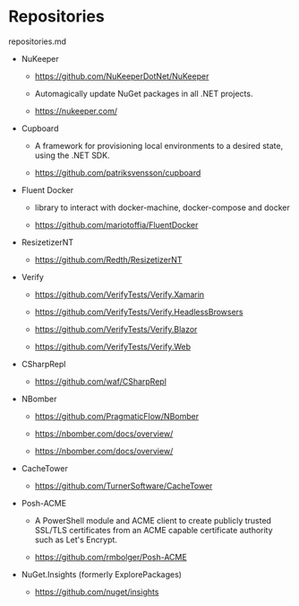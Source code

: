 # Repositories

repositories.md


*   NuKeeper

    *   https://github.com/NuKeeperDotNet/NuKeeper

    *   Automagically update NuGet packages in all .NET projects.

    *   https://nukeeper.com/

*   Cupboard

    *   A framework for provisioning local environments to a desired state, using the .NET SDK.

    *   https://github.com/patriksvensson/cupboard

*   Fluent Docker

    *   library to interact with docker-machine, docker-compose and docker

    *   https://github.com/mariotoffia/FluentDocker

*   ResizetizerNT

    *   https://github.com/Redth/ResizetizerNT

*   Verify

    *   https://github.com/VerifyTests/Verify.Xamarin

    *   https://github.com/VerifyTests/Verify.HeadlessBrowsers

    *   https://github.com/VerifyTests/Verify.Blazor

    *   https://github.com/VerifyTests/Verify.Web

*   CSharpRepl

    *   https://github.com/waf/CSharpRepl

*   NBomber

    *   https://github.com/PragmaticFlow/NBomber

    *   https://nbomber.com/docs/overview/

    *   https://nbomber.com/docs/overview/

*   CacheTower

    *   https://github.com/TurnerSoftware/CacheTower

*   Posh-ACME

    *   A PowerShell module and ACME client to create publicly trusted SSL/TLS certificates from an ACME 
        capable certificate authority such as Let's Encrypt.
    
    *   https://github.com/rmbolger/Posh-ACME

*   NuGet.Insights (formerly ExplorePackages)

    *   https://github.com/nuget/insights